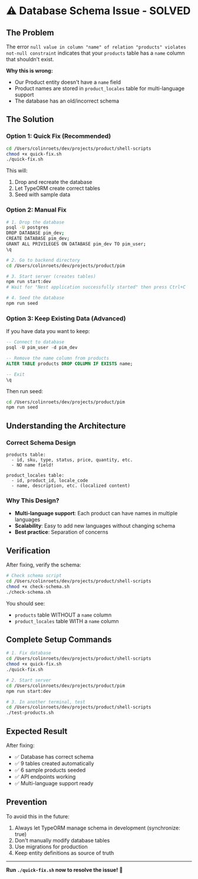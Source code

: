 # ⚠️ Database Schema Issue - SOLVED

## The Problem
The error `null value in column "name" of relation "products" violates not-null constraint` indicates that your `products` table has a `name` column that shouldn't exist.

**Why this is wrong:**
- Our Product entity doesn't have a `name` field
- Product names are stored in `product_locales` table for multi-language support
- The database has an old/incorrect schema

## The Solution

### Option 1: Quick Fix (Recommended)
```bash
cd /Users/colinroets/dev/projects/product/shell-scripts
chmod +x quick-fix.sh
./quick-fix.sh
```

This will:
1. Drop and recreate the database
2. Let TypeORM create correct tables
3. Seed with sample data

### Option 2: Manual Fix
```bash
# 1. Drop the database
psql -U postgres
DROP DATABASE pim_dev;
CREATE DATABASE pim_dev;
GRANT ALL PRIVILEGES ON DATABASE pim_dev TO pim_user;
\q

# 2. Go to backend directory
cd /Users/colinroets/dev/projects/product/pim

# 3. Start server (creates tables)
npm run start:dev
# Wait for "Nest application successfully started" then press Ctrl+C

# 4. Seed the database
npm run seed
```

### Option 3: Keep Existing Data (Advanced)
If you have data you want to keep:

```sql
-- Connect to database
psql -U pim_user -d pim_dev

-- Remove the name column from products
ALTER TABLE products DROP COLUMN IF EXISTS name;

-- Exit
\q
```

Then run seed:
```bash
cd /Users/colinroets/dev/projects/product/pim
npm run seed
```

## Understanding the Architecture

### Correct Schema Design
```
products table:
  - id, sku, type, status, price, quantity, etc.
  - NO name field!

product_locales table:
  - id, product_id, locale_code
  - name, description, etc. (localized content)
```

### Why This Design?
- **Multi-language support**: Each product can have names in multiple languages
- **Scalability**: Easy to add new languages without changing schema
- **Best practice**: Separation of concerns

## Verification

After fixing, verify the schema:

```bash
# Check schema script
cd /Users/colinroets/dev/projects/product/shell-scripts
chmod +x check-schema.sh
./check-schema.sh
```

You should see:
- `products` table WITHOUT a `name` column
- `product_locales` table WITH a `name` column

## Complete Setup Commands

```bash
# 1. Fix database
cd /Users/colinroets/dev/projects/product/shell-scripts
chmod +x quick-fix.sh
./quick-fix.sh

# 2. Start server
cd /Users/colinroets/dev/projects/product/pim
npm run start:dev

# 3. In another terminal, test
cd /Users/colinroets/dev/projects/product/shell-scripts
./test-products.sh
```

## Expected Result

After fixing:
- ✅ Database has correct schema
- ✅ 9 tables created automatically
- ✅ 6 sample products seeded
- ✅ API endpoints working
- ✅ Multi-language support ready

## Prevention

To avoid this in the future:
1. Always let TypeORM manage schema in development (synchronize: true)
2. Don't manually modify database tables
3. Use migrations for production
4. Keep entity definitions as source of truth

---

**Run `./quick-fix.sh` now to resolve the issue!** 🚀
